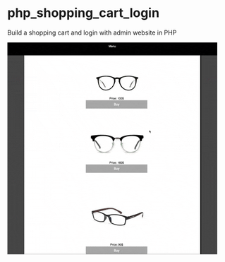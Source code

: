 # php_shopping_cart_login
Build a shopping cart and login with admin website in PHP

![](php_shopping_cart_gif.gif)
